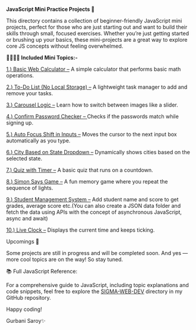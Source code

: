 **JavaScript Mini Practice Projects 🧠**

This directory contains a collection of beginner-friendly JavaScript mini projects, perfect for those who are just starting out and want to build their skills through small, focused exercises. Whether you’re just getting started or brushing up your basics, these mini-projects are a great way to explore core JS concepts without feeling overwhelmed.

**📁👩🏻‍💻 Included Mini Topics:-**

<ins>1.) Basic Web Calculator –</ins> A simple calculator that performs basic math operations.

<ins>2.) To-Do List (No Local Storage) –</ins> A lightweight task manager to add and remove your tasks.

<ins>3.) Carousel Logic –</ins> Learn how to switch between images like a slider.

<ins>4.) Confirm Password Checker – </ins>Checks if the passwords match while signing up.

<ins>5.) Auto Focus Shift in Inputs –</ins> Moves the cursor to the next input box automatically as you type.

<ins>6.) City Based on State Dropdown –</ins> Dynamically shows cities based on the selected state.

<ins>7.) Quiz with Timer –</ins> A basic quiz that runs on a countdown.

<ins>8.) Simon Says Game –</ins> A fun memory game where you repeat the sequence of lights.

<ins>9.) Student Management System –</ins> Add student name and score to get grades, average score etc.(You can also create a JSON data folder and fetch the data using APIs with the concept of asynchronous JavaScript, async and await)

<ins>10.) Live Clock –</ins> Displays the current time and keeps ticking.


Upcomings 🚀

Some projects are still in progress and will be completed soon. And yes — more cool topics are on the way! So stay tuned. 

  
📚 Full JavaScript Reference:

For a comprehensive guide to JavaScript, including topic explanations and code snippets, feel free to explore the [SIGMA-WEB-DEV]([url](https://github.com/GurbaniSaroy/SIGMA-WEB-DEV)) directory in my GitHub repository.


Happy coding!

Gurbani Saroy✨

